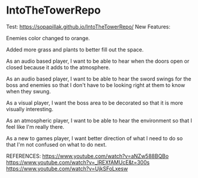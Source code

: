 # IntoTheTowerRepo
Test: https://sopapillak.github.io/IntoTheTowerRepo/
New Features:

Enemies color changed to orange.

Added more grass and plants to better fill out the space.

As an audio based player, I want to be able to hear when the doors open or closed because it adds to the atmosphere.

As an audio based player, I want to be able to hear the sword swings for the boss and enemies so that I don't have to be looking right at them to know when they swung.

As a visual player, I want the boss area to be decorated so that it is more visually interesting.

As an atmospheric player, I want to be able to hear the environment so that I feel like I'm really there.

As a new to games player, I want better direction of what I need to do so that I'm not confused on what to do next.


REFERENCES:
https://www.youtube.com/watch?v=aNZw588BQBo
https://www.youtube.com/watch?v=_lREXfAMUcE&t=300s
https://www.youtube.com/watch?v=UjkSFoLxesw

